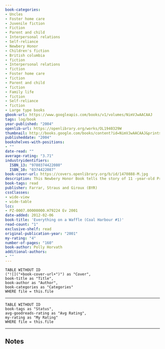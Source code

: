 ```yaml
---
book-categories:
- Uncles
- Foster home care
- Juvenile fiction
- Fiction
- Parent and child
- Interpersonal relations
- Self-reliance
- Newbery Honor
- Children's fiction
- British columbia
- fiction
- Interpersonal relations
- fiction
- Foster home care
- fiction
- Parent and child
- fiction
- Family life
- fiction
- Self-reliance
- fiction
- Large type books
gbook-url: https://www.googleapis.com/books/v1/volumes/NimVJwAACAAJ
tags: log/book
year-published: "2004"
openlib-url: https://openlibrary.org/works/OL1940329W
thumbnail: http://books.google.com/books/content?id=NimVJwAACAAJ&printsec=frontcover&img=1&zoom=1&source=gbs_api
publisheddate: "2004"
bookshelves-with-positions:
- ""
date-read: ""
average-rating: "3.71"
industryidentifiers:
  ISBN_13: "9780374422080"
  ISBN_10: "0374422087"
book-cover-url: https://covers.openlibrary.org/b/id/1470888-M.jpg
description: This Newbery Honor Book tells the story of 11 -year-old Primrose, who lives in a small fishing village in British Columbia. She recounts her experiences and all she learns about human nature and the unpredictability of life after her parents are lost at sea.
book-tags: read
publisher: Farrar, Straus and Giroux (BYR)
cssClasses:
- wide-view
- wide-table
lcc:
- PZ-0007.00000000.H79224 Ev 2001
date-added: 2012-02-06
book-title: 'Everything on a Waffle (Coal Harbour #1)'
read-count: "1"
exclusive-shelf: read
original-publication-year: "2001"
my-rating: "4"
number-of-pages: "160"
book-author: Polly Horvath
additional-authors:
- ""
---
```


```dataview
TABLE WITHOUT ID
("![]("+book-cover-url+")") as "Cover",
book-title as "Title",
book-author as "Author",
book-categories as "Categories"
WHERE file = this.file
```
---
```dataview
TABLE WITHOUT ID
book-tags as "Status",
avg-goodreads-rating as "Avg Rating",
my-rating as "My Rating"
WHERE file = this.file
```
---
## Notes


